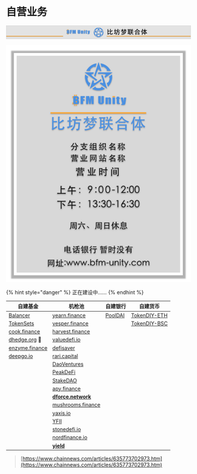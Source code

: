 # 自营业务

![](../../.gitbook/assets/银行牌匾.png)

![](../../.gitbook/assets/银行告示.png)

{% hint style="danger" %}
正在建设中……
{% endhint %}

| 自建基金                                      | 机枪池                                                           | 自建银行                                            | 自建货币                                                |
| ----------------------------------------- | ------------------------------------------------------------- | ----------------------------------------------- | --------------------------------------------------- |
| [Balancer](https://balancer.fi/)          | [yearn.finance](https://yearn.finance/)                       | [PoolDAI](https://zeframlou.github.io/pooldai/) | [TokenDIY-ETH](http://tokendiy.defiplot.com/#/)     |
| [TokenSets](https://www.tokensets.com/)   | [vesper.finance](https://vesper.finance/)                     |                                                 | [TokenDIY-BSC](http://bsc.tokendiy.defiplot.com/#/) |
| [cook.finance](https://www.cook.finance/) | [harvest.finance](https://harvest.finance/)                   |                                                 |                                                     |
| [dhedge.org](https://www.dhedge.org/) 🚩  | [valuedefi.io](https://valuedefi.io/)                         |                                                 |                                                     |
| [enzyme.finance](https://enzyme.finance/) | [defisaver](https://app.defisaver.com/)                       |                                                 |                                                     |
| [deepgo.io](https://deepgo.io/)           | [rari.capital](https://rari.capital/)                         |                                                 |                                                     |
|                                           | [DaoVentures](https://beta.daoventures.co/invest)             |                                                 |                                                     |
|                                           | [PeakDeFi](https://peakdefi.com/)                             |                                                 |                                                     |
|                                           | [StakeDAO](https://stakedao.org/)                             |                                                 |                                                     |
|                                           | [apy.finance](https://apy.finance/)                           |                                                 |                                                     |
|                                           | ****[**dforce.network**](https://markets.dforce.network/)**** |                                                 |                                                     |
|                                           | [mushrooms.finance](https://mushrooms.finance/)               |                                                 |                                                     |
|                                           | [yaxis.io](https://www.yaxis.io/)                             |                                                 |                                                     |
|                                           | [YFII](https://dfi.money/#/)                                  |                                                 |                                                     |
|                                           | [stonedefi.io](https://www.stonedefi.io/)                     |                                                 |                                                     |
|                                           | [nordfinance.io](https://app.nordfinance.io/)                 |                                                 |                                                     |
|                                           | ****[**yield**](https://www.yield.app/)****                   |                                                 |                                                     |

> [https://www.chainnews.com/articles/635773702973.htm](https://www.chainnews.com/articles/635773702973.htm)

